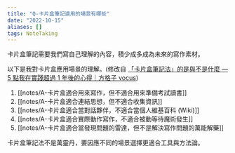 ```yaml
---
title: "Q-卡片盒筆記適用的場景有哪些"
date: "2022-10-15"
aliases: []
tags: NoteTaking
---
```


卡片盒筆記需要我們寫自己理解的內容，積少成多成為未來的寫作素材。

以下是我對卡片盒應用場景的理解。(修改自 [「卡片盒筆記法」的是與不是什麼 — 5 點我在實踐超過 1 年後的心得｜方格子 vocus](https://vocus.cc/article/62c7f8f9fd89780001647484))

1. [[notes/A-卡片盒適合用來寫作，但不適合用來準備考試讀書]]
2. [[notes/A-卡片盒適合連結思想，但不適合收集資訊]]
3. [[notes/A-卡片盒適合當對話夥伴，不適合當個人維基百科 (Wiki)]]
4. [[notes/A-卡片盒適合實際動作寫作，不適合被動等待魔術發生]]
5. [[notes/A-卡片盒適合當發現問題的雷達，但不是解決寫作問題的萬能解藥]]

卡片盒筆記法不是萬靈丹，要因應不同的場景選擇更適合工具與方法論。